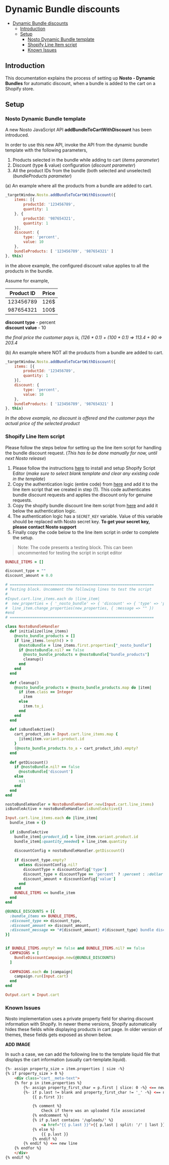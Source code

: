 # Dynamic Bundle discounts

- [Dynamic Bundle discounts](#dynamic-bundle-discounts)
  - [Introduction](#introduction)
  - [Setup](#setup)
    - [Nosto Dynamic Bundle template](#nosto-dynamic-bundle-template)
    - [Shopify Line Item script](#shopify-line-item-script)
    - [Known Issues](#known-issues)

## Introduction
This documentation explains the process of setting up **Nosto - Dynamic Bundles** for automatic discount, when a bundle is added to the cart on a Shopify store. 

## Setup

### Nosto Dynamic Bundle template
A new Nosto JavaScript API **addBundleToCartWithDiscount** has been introduced. 

In order to use this new API, invoke the API from the dynamic bundle template with the following parameters,
1. Products selected in the bundle while adding to cart (_items parameter_)
2. Discount (type & value) configuration (_discount parameter_)
3. All the product IDs from the bundle (both selected and unselected) (_bundleProducts parameter_)

(a) An example where all the products from a bundle are added to cart.

```javascript
_targetWindow.Nosto.addBundleToCartWithDiscount({
    items: [{
        productId: '123456789',
        quantity: 1
    }, {
        productId: '987654321',
        quantity: 1
    }],
    discount: {
        type: 'percent',
        value: 10
    },
    bundleProducts: [ '123456789', '987654321' ]
}, this)
```
in the above example, the configured discount value applies to all the products in the bundle. <br>

Assume for example, 

| Product ID | Price |
| :-----------: | :-----: |
| 123456789 | 126$ |
| 987654321 | 100$ |

**discount type** - percent <br>
**discount value** - 10

_the final price the customer pays is, (126 * 0.1) + (100 * 0.1) => 113.4 + 90 => 203.4_

(b) An example where NOT all the products from a bundle are added to cart.

```javascript
_targetWindow.Nosto.addBundleToCartWithDiscount({
    items: [{
        productId: '123456789',
        quantity: 1
    }],
    discount: {
        type: 'percent',
        value: 10
    },
    bundleProducts: [ '123456789', '987654321' ]
}, this)
```

_In the above example, no discount is offered and the customer pays the actual price of the selected product_

### Shopify Line Item script
Please follow the steps below for setting up the line item script for handling the bundle discount request. (_This has to be done manually for now, until next Nosto release_)

1. Please follow the instructions [here](https://help.shopify.com/en/manual/checkout-settings/script-editor/create) to install and setup Shopify Script Editor (_make sure to select blank template and clear any existing code in the template_)
2. Copy the authentication logic (entire code) from [here](https://github.com/ripenecommerce/shopify-ruby-sha256/blob/main/sha265.rb) and add it to the line item script that we created in step (1). This code authenticates bundle discount requests and applies the discount only for genuine requests.
3. Copy the shopify bundle discount line item script from [here](https://help.shopify.com/en/manual/checkout-settings/script-editor/examples/line-item-scripts#bundle-discount) and add it below the authentication logic.
4. The authentication logic has a `SECRET_KEY` variable. Value of this variable should be replaced with Nosto secret key. **To get your secret key, please contact Nosto support**
5. Finally copy the code below to the line item script in order to complete the setup. 
> Note: The code presents a testing block. This can been uncommented for testing the script in script editor
   
```ruby
BUNDLE_ITEMS = []

discount_type = ""
discount_amount = 0.0

# ================================================================
# Testing block. Uncomment the following lines to test the script
#
#Input.cart.line_items.each do |line_item|
#  new_properties = { '_nosto_bundle' => { 'discount' => { 'type' => 'percent', 'value' => 10 }, 'bundle_products' => ["7513894387937", "7513894191329"] } }
#  line_item.change_properties(new_properties, { :message => "" })
#end
# ================================================================

class NostoBundleHandler
  def initialize(line_items)
    @nosto_bundle_products = []
    if line_items.length() > 0
      @nostoBundle = line_items.first.properties["_nosto_bundle"]
      if @nostoBundle.nil? == false
        @nosto_bundle_products = @nostoBundle["bundle_products"]
        cleanup()
      end
    end
  end
  
  def cleanup()
    @nosto_bundle_products = @nosto_bundle_products.map do |item| 
      if item.class == Integer
        item
      else
        item.to_i
      end
    end
  end
  
  def isBundleActive()
    cart_product_ids = Input.cart.line_items.map {
      |item|item.variant.product.id 
    }
    (@nosto_bundle_products.to_a - cart_product_ids).empty?
  end
  
  def getDiscount()
    if @nostoBundle.nil? == false
      @nostoBundle['discount']
    else
      nil
    end
  end
end

nostoBundleHandler = NostoBundleHandler.new(Input.cart.line_items)
isBundleActive = nostoBundleHandler.isBundleActive()

Input.cart.line_items.each do |line_item|
  bundle_item = {}
    
  if isBundleActive
    bundle_item[:product_id] = line_item.variant.product.id
    bundle_item[:quantity_needed] = line_item.quantity
    
    discountConfig = nostoBundleHandler.getDiscount()
    
    if discount_type.empty?  
      unless discountConfig.nil?
        discountType = discountConfig['type']
        discount_type = discountType == 'percent' ? :percent : :dollar
        discount_amount = discountConfig['value']
      end
    end
    BUNDLE_ITEMS << bundle_item
  end
end

@BUNDLE_DISCOUNTS = [{
  :bundle_items => BUNDLE_ITEMS,
  :discount_type => discount_type,
  :discount_amount => discount_amount,
  :discount_message => "#{discount_amount} #{discount_type} bundle discount!"
}]


if BUNDLE_ITEMS.empty? == false and BUNDLE_ITEMS.nil? == false
  CAMPAIGNS = [
    BundleDiscountCampaign.new(@BUNDLE_DISCOUNTS)
  ]
  
  CAMPAIGNS.each do |campaign|
    campaign.run(Input.cart)
  end
end

Output.cart = Input.cart
```

### Known Issues
Nosto implementation uses a private property field for sharing discount information with Shopify. In newer theme versions, Shopify automatically hides these fields while displaying products in cart page. In older version of themes, these fields gets exposed as shown below.

__ADD IMAGE__

In such a case, we can add the following line to the template liquid file that displays the cart information (usually cart-template.liquid). 

```html
{%- assign property_size = item.properties | size -%}
{% if property_size > 0 %}
    <div class="cart__meta-text">
    {% for p in item.properties %}
        {%- assign property_first_char = p.first | slice: 0 -%} <== new line
        {%- if p.last != blank and property_first_char != '_' -%} <== new line
            {{ p.first }}:

            {% comment %}
                Check if there was an uploaded file associated
            {% endcomment %}
            {% if p.last contains '/uploads/' %}
                <a href="{{ p.last }}">{{ p.last | split: '/' | last }}</a>
            {% else %}
                {{ p.last }}
            {% endif %}
        {% endif %} <== new line
    {% endfor %}
    </div>
{% endif %}
```